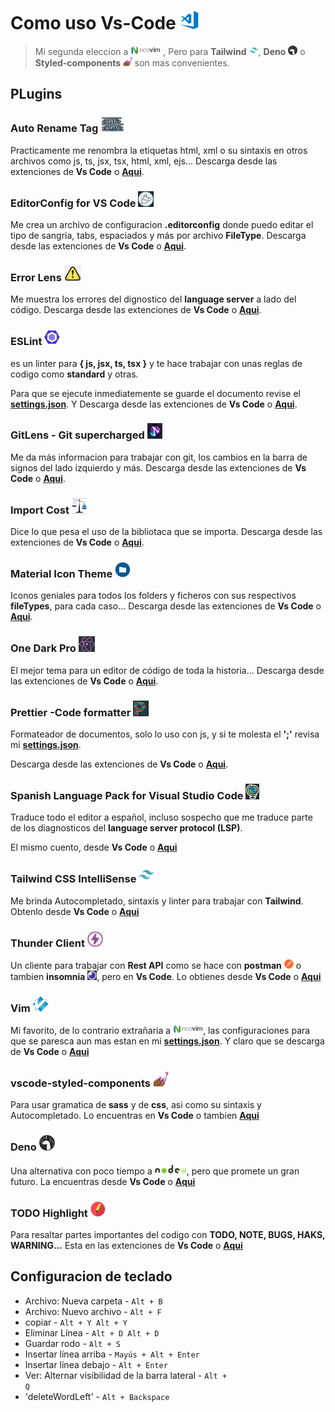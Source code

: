 # Como uso Vs-Code <img style="height: 30px" src="../assets/visual-studio-code-icon.png">
> Mi segunda eleccion a <img style="height: 15px" src="../assets/Nvim-complete.png">
, Pero para **Tailwind** <img style="height: 15px" src="../assets/tailwind-css-icon.png">,
**Deno** <img style="height: 15px" src="../assets/deno.png"> o
**Styled-components** <img style="height: 15px" src="../assets/styled-icon.png"> son mas convenientes.

## PLugins
### Auto Rename Tag <img style="height: 25px" src="../assets/icon-auto-rename-tag.png">
Practicamente me renombra la etiquetas html, xml o su sintaxis en otros archivos como js, ts, jsx, tsx, html, xml, ejs...
Descarga desde las extenciones de **Vs Code** o [**Aqui**](https://marketplace.visualstudio.com/items?itemName=formulahendry.auto-rename-tag).

### EditorConfig for VS Code <img style="height: 25px" src="../assets/icon-editorconfig.png">
Me crea un archivo de configuracion **.editorconfig** donde puedo editar el tipo de sangria, tabs, espaciados y más por archivo **FileType**.
Descarga desde las extenciones de **Vs Code** o [**Aqui**](https://marketplace.visualstudio.com/items?itemName=EditorConfig.EditorConfig).

### Error Lens <img style="height: 25px" src="../assets/icon-error-lens.png">
Me muestra los errores del dignostico del **language server** a lado del código.
Descarga desde las extenciones de **Vs Code** o [**Aqui**](https://marketplace.visualstudio.com/items?itemName=usernamehw.errorlens).

### ESLint <img style="height: 25px" src="../assets/eslint-icon.png">
es un linter para **{ js, jsx, ts, tsx }** y te hace trabajar con unas reglas de codigo como **standard** y otras.

Para que se ejecute inmediatemente se guarde el documento revise el [**settings.json**](./settings.json).
Y Descarga desde las extenciones de **Vs Code** o [**Aqui**](https://marketplace.visualstudio.com/items?itemName=dbaeumer.vscode-eslint).

### GitLens - Git supercharged <img style="height: 25px" src="../assets/icon-git-lens.png">
Me da más informacion para trabajar con git, los cambios en la barra de signos del lado izquierdo y más.
Descarga desde las extenciones de **Vs Code** o [**Aqui**](https://marketplace.visualstudio.com/items?itemName=eamodio.gitlens).

### Import Cost <img style="height: 25px" src="../assets/icon-import-cost.png">
Dice lo que pesa el uso de la bibliotaca que se importa.
Descarga desde las extenciones de **Vs Code** o [**Aqui**](https://marketplace.visualstudio.com/items?itemName=wix.vscode-import-cost).

### Material Icon Theme <img style="height: 25px" src="../assets/icon-material-icon-theme.png">
Iconos geniales para todos los folders y ficheros con sus respectivos **fileTypes**, para cada caso...
Descarga desde las extenciones de **Vs Code** o [**Aqui**](https://marketplace.visualstudio.com/items?itemName=PKief.material-icon-theme).

### One Dark Pro <img style="height: 25px" src="../assets/icon-one-dark-pro.png">
El mejor tema para un editor de código de toda la historia...
Descarga desde las extenciones de **Vs Code** o [**Aqui**](https://marketplace.visualstudio.com/items?itemName=zhuangtongfa.Material-theme).

### Prettier -Code formatter <img style="height: 25px" src="../assets/icon-prettier.png">
Formateador de documentos, solo lo uso con js, y si te molesta el **';'** revisa mi [**settings.json**](./settings.json).

Descarga desde las extenciones de **Vs Code** o [**Aqui**](https://marketplace.visualstudio.com/items?itemName=esbenp.prettier-vscode).

### Spanish Language Pack for Visual Studio Code <img style="height: 25px" src="../assets/icon-spanish-language.png">
Traduce todo el editor a español, incluso sospecho que me traduce parte de los diagnosticos del **language server protocol (LSP)**.

El mismo cuento, desde **Vs Code** o [**Aqui**](https://marketplace.visualstudio.com/items?itemName=MS-CEINTL.vscode-language-pack-es)

### Tailwind CSS IntelliSense <img style="height: 25px" src="../assets/tailwind-css-icon.png">
Me brinda Autocompletado, sintaxis y linter para trabajar con **Tailwind**.
Obtenlo desde **Vs Code** o [**Aqui**](https://marketplace.visualstudio.com/items?itemName=bradlc.vscode-tailwindcss)

### Thunder Client <img style="height: 25px" src="../assets/icon-thunder-client.png">
Un cliente para trabajar con **Rest API** como se hace con **postman** <img style="height: 15px" src="../assets/postman-icon.png"> o tambien **insomnia** <img style="height: 15px" src="../assets/icon-insomnia.png">, pero en **Vs Code**.
Lo obtienes desde **Vs Code** o [**Aqui**](https://marketplace.visualstudio.com/items?itemName=rangav.vscode-thunder-client)

### Vim <img style="height: 25px" src="../assets/icon-vs-code-vim.png">
Mi favorito, de lo contrario extrañaria a <img style="height: 15px" src="../assets/Nvim-complete.png">, las configuraciones para que se paresca aun mas estan en mi [**settings.json**](./settings.json).
Y claro que se descarga de **Vs Code** o [**Aqui**](https://marketplace.visualstudio.com/items?itemName=vscodevim.vim)

### vscode-styled-components <img style="height: 25px" src="../assets/styled-icon.png">
Para usar gramatica de **sass** y de **css**, asi como su sintaxis y Autocompletado. Lo encuentras en **Vs Code** o tambien [**Aqui**](https://marketplace.visualstudio.com/items?itemName=styled-components.vscode-styled-components)

### Deno <img style="height: 25px" src="../assets/deno.png">
Una alternativa con poco tiempo a <img style="height: 17px" src="../assets/nodejs.png">, pero que promete un gran futuro.
La encuentras desde **Vs Code** o [**Aqui**](https://marketplace.visualstudio.com/items?itemName=denoland.vscode-deno)

### TODO Highlight <img style="height: 25px" src="../assets/icon-todo-ihghlight.png">
Para resaltar partes importantes del codigo con **TODO, NOTE, BUGS, HAKS, WARNING...**
Esta en las extenciones de **Vs Code** o [**Aqui**](https://marketplace.visualstudio.com/items?itemName=wayou.vscode-todo-highlight)

## Configuracion de teclado
* Archivo: Nueva carpeta - <code>Alt + B</code>
* Archivo: Nuevo archivo - <code>Alt + F</code>
* copiar - <code>Alt + Y Alt + Y</code>
* Eliminar Línea - <code>Alt + D Alt + D</code>
* Guardar rodo - <code>Alt + S</code>
* Insertar línea arriba - <code>Mayús + Alt + Enter</code>
* Insertar línea debajo - <code>Alt + Enter</code>
* Ver: Alternar visibilidad de la barra lateral - <code>Alt + Q</code>
* 'deleteWordLeft' - <code>Alt + Backspace</code>
